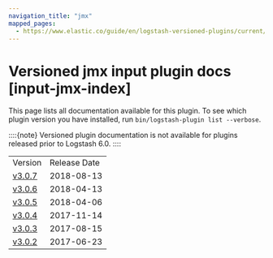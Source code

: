 ```yaml
---
navigation_title: "jmx"
mapped_pages:
  - https://www.elastic.co/guide/en/logstash-versioned-plugins/current/input-jmx-index.html
---
```


# Versioned jmx input plugin docs [input-jmx-index]


This page lists all documentation available for this plugin.  To see which plugin version you have installed, run `bin/logstash-plugin list --verbose`.

::::{note}
Versioned plugin documentation is not available for plugins released prior to Logstash 6.0.
::::


|     |     |
| --- | --- |
| Version | Release Date |
| [v3.0.7](v3-0-7-plugins-inputs-jmx.md) | 2018-08-13 |
| [v3.0.6](v3-0-6-plugins-inputs-jmx.md) | 2018-04-13 |
| [v3.0.5](v3-0-5-plugins-inputs-jmx.md) | 2018-04-06 |
| [v3.0.4](v3-0-4-plugins-inputs-jmx.md) | 2017-11-14 |
| [v3.0.3](v3-0-3-plugins-inputs-jmx.md) | 2017-08-15 |
| [v3.0.2](v3-0-2-plugins-inputs-jmx.md) | 2017-06-23 |







